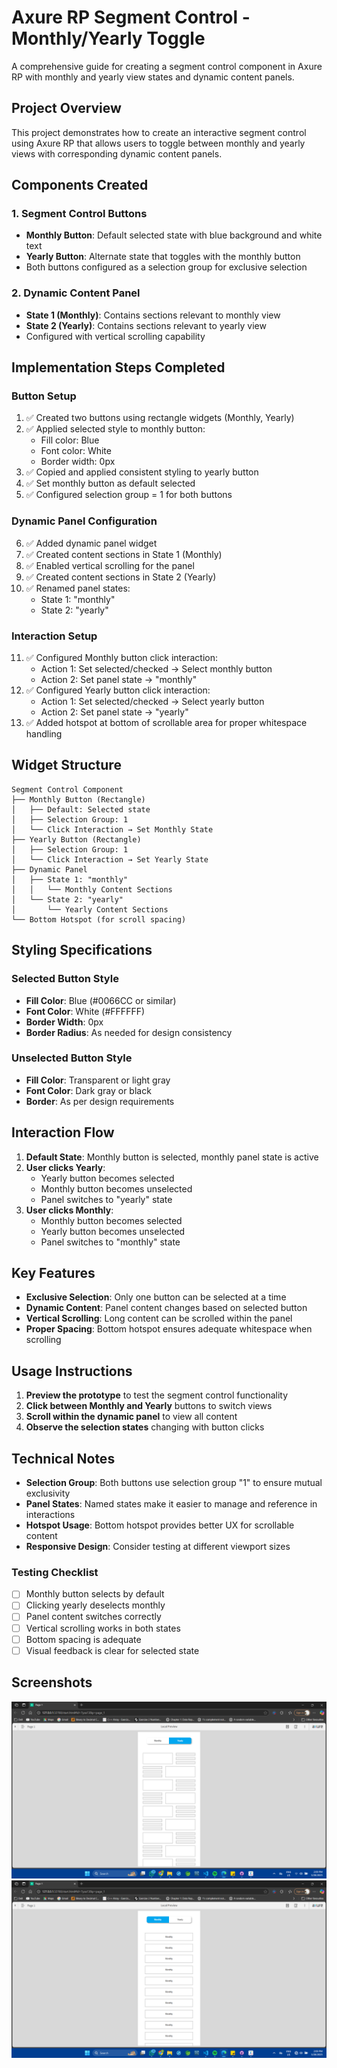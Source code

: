 # Axure RP Segment Control - Monthly/Yearly Toggle

A comprehensive guide for creating a segment control component in Axure RP with monthly and yearly view states and dynamic content panels.

## Project Overview

This project demonstrates how to create an interactive segment control using Axure RP that allows users to toggle between monthly and yearly views with corresponding dynamic content panels.

## Components Created

### 1. Segment Control Buttons
- **Monthly Button**: Default selected state with blue background and white text
- **Yearly Button**: Alternate state that toggles with the monthly button
- Both buttons configured as a selection group for exclusive selection

### 2. Dynamic Content Panel
- **State 1 (Monthly)**: Contains sections relevant to monthly view
- **State 2 (Yearly)**: Contains sections relevant to yearly view
- Configured with vertical scrolling capability

## Implementation Steps Completed

### Button Setup
1. ✅ Created two buttons using rectangle widgets (Monthly, Yearly)
2. ✅ Applied selected style to monthly button:
   - Fill color: Blue
   - Font color: White
   - Border width: 0px
3. ✅ Copied and applied consistent styling to yearly button
4. ✅ Set monthly button as default selected
5. ✅ Configured selection group = 1 for both buttons

### Dynamic Panel Configuration
6. ✅ Added dynamic panel widget
7. ✅ Created content sections in State 1 (Monthly)
8. ✅ Enabled vertical scrolling for the panel
9. ✅ Created content sections in State 2 (Yearly)
10. ✅ Renamed panel states:
    - State 1: "monthly"
    - State 2: "yearly"

### Interaction Setup
11. ✅ Configured Monthly button click interaction:
    - Action 1: Set selected/checked → Select monthly button
    - Action 2: Set panel state → "monthly"
12. ✅ Configured Yearly button click interaction:
    - Action 1: Set selected/checked → Select yearly button
    - Action 2: Set panel state → "yearly"
13. ✅ Added hotspot at bottom of scrollable area for proper whitespace handling

## Widget Structure

```
Segment Control Component
├── Monthly Button (Rectangle)
│   ├── Default: Selected state
│   ├── Selection Group: 1
│   └── Click Interaction → Set Monthly State
├── Yearly Button (Rectangle)
│   ├── Selection Group: 1
│   └── Click Interaction → Set Yearly State
├── Dynamic Panel
│   ├── State 1: "monthly"
│   │   └── Monthly Content Sections
│   └── State 2: "yearly"
│       └── Yearly Content Sections
└── Bottom Hotspot (for scroll spacing)
```

## Styling Specifications

### Selected Button Style
- **Fill Color**: Blue (#0066CC or similar)
- **Font Color**: White (#FFFFFF)
- **Border Width**: 0px
- **Border Radius**: As needed for design consistency

### Unselected Button Style
- **Fill Color**: Transparent or light gray
- **Font Color**: Dark gray or black
- **Border**: As per design requirements

## Interaction Flow

1. **Default State**: Monthly button is selected, monthly panel state is active
2. **User clicks Yearly**: 
   - Yearly button becomes selected
   - Monthly button becomes unselected
   - Panel switches to "yearly" state
3. **User clicks Monthly**:
   - Monthly button becomes selected
   - Yearly button becomes unselected
   - Panel switches to "monthly" state

## Key Features

- **Exclusive Selection**: Only one button can be selected at a time
- **Dynamic Content**: Panel content changes based on selected button
- **Vertical Scrolling**: Long content can be scrolled within the panel
- **Proper Spacing**: Bottom hotspot ensures adequate whitespace when scrolling

## Usage Instructions

1. **Preview the prototype** to test the segment control functionality
2. **Click between Monthly and Yearly** buttons to switch views
3. **Scroll within the dynamic panel** to view all content
4. **Observe the selection states** changing with button clicks

## Technical Notes

- **Selection Group**: Both buttons use selection group "1" to ensure mutual exclusivity
- **Panel States**: Named states make it easier to manage and reference in interactions
- **Hotspot Usage**: Bottom hotspot provides better UX for scrollable content
- **Responsive Design**: Consider testing at different viewport sizes


### Testing Checklist
- [ ] Monthly button selects by default
- [ ] Clicking yearly deselects monthly
- [ ] Panel content switches correctly
- [ ] Vertical scrolling works in both states
- [ ] Bottom spacing is adequate
- [ ] Visual feedback is clear for selected state

## Screenshots

![Interaction Demo](Output1.png)
![Interaction Demo](Output2.png)